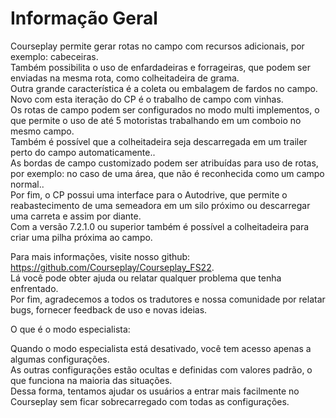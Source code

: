 # Informação Geral
  
Courseplay permite gerar rotas no campo com recursos adicionais, por exemplo: cabeceiras.  
Também possibilita o uso de enfardadeiras e forrageiras, que podem ser enviadas na mesma rota, como colheitadeira de grama.  
Outra grande característica é a coleta ou embalagem de fardos no campo.  
Novo com esta iteração do CP é o trabalho de campo com vinhas.  
Os rotas de campo podem ser configurados no modo multi implementos, o que permite o uso de até 5 motoristas trabalhando em um comboio no mesmo campo.  
Também é possível que a colheitadeira seja descarregada em um trailer perto do campo automaticamente..  
As bordas de campo customizado podem ser atribuídas para uso de rotas, por exemplo: no caso de uma área, que não é reconhecida como um campo normal..  
Por fim, o CP possui uma interface para o Autodrive, que permite o reabastecimento de uma semeadora em um silo próximo ou descarregar uma carreta e assim por diante.  
Com a versão 7.2.1.0 ou superior também é possível a colheitadeira para criar uma pilha próxima ao campo.  
  
Para mais informações, visite nosso github: https://github.com/Courseplay/Courseplay_FS22.  
Lá você pode obter ajuda ou relatar qualquer problema que tenha enfrentado.  
Por fim, agradecemos a todos os tradutores e nossa comunidade por relatar bugs, fornecer feedback de uso e novas ideias.  
  
O que é o modo especialista:  

Quando o modo especialista está desativado, você tem acesso apenas a algumas configurações.  
As outras configurações estão ocultas e definidas com valores padrão, o que funciona na maioria das situações.  
Dessa forma, tentamos ajudar os usuários a entrar mais facilmente no Courseplay sem ficar sobrecarregado com todas as configurações.  


